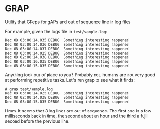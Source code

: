 # GRAP
Utility that GReps for gAPs and out of sequence line in log files

For example, given the logs file in `test/sample.log`:

```
Dec 08 03:00:14.035 DEBUG  Something interesting happened
Dec 08 03:00:14.036 DEBUG  Something interesting happened
Dec 08 03:00:14.037 DEBUG  Something interesting happened
Dec 08 03:00:14.025 DEBUG  Something interesting happened
Dec 08 02:00:14.038 DEBUG  Something interesting happened
Dec 08 03:00:16.035 DEBUG  Something interesting happened
Dec 08 03:00:15.035 DEBUG  Something interesting happened
```

Anything look out of place to you? Probably not. humans are not very good at performing repetitive tasks. Let's run grap to see what it finds:

```
# grap test/sample.log
Dec 08 03:00:14.025 DEBUG  Something interesting happened
Dec 08 02:00:14.038 DEBUG  Something interesting happened
Dec 08 03:00:15.035 DEBUG  Something interesting happened
```

Hmm. It seems that 3 log lines are out of sequence. The first one is a few milliseconds back in time, the second about an hour and the third a fujll second before the previous line.
